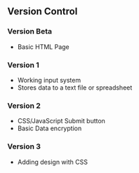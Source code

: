 ## Version Control
### Version Beta
- Basic HTML Page

### Version 1
- Working input system
- Stores data to a text file or spreadsheet

### Version 2
- CSS/JavaScript Submit button
- Basic Data encryption

### Version 3
- Adding design with CSS
